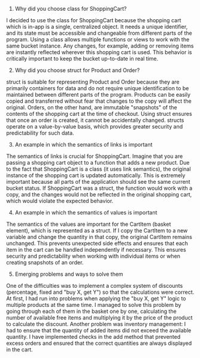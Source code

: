 1. Why did you choose class for ShoppingCart?

I decided to use the class for ShoppingCart because the shopping cart which is in-app is a single, centralized object. It needs a unique identifier, and its state must be accessible and changeable from different parts of the program. Using a class allows multiple functions or views to work with the same bucket instance. Any changes, for example, adding or removing items are instantly reflected wherever this shopping cart is used. This behavior is critically important to keep the bucket up-to-date in real time.

2. Why did you choose struct for Product and Order?

struct is suitable for representing Product and Order because they are primarily containers for data and do not require unique identification to be maintained between different parts of the program. Products can be easily copied and transferred without fear that changes to the copy will affect the original. Orders, on the other hand, are immutable "snapshots" of the contents of the shopping cart at the time of checkout. Using struct ensures that once an order is created, it cannot be accidentally changed. structs operate on a value-by-value basis, which provides greater security and predictability for such data.

3. An example in which the semantics of links is important

The semantics of links is crucial for ShoppingCart. Imagine that you are passing a shopping cart object to a function that adds a new product. Due to the fact that ShoppingCart is a class (it uses link semantics), the original instance of the shopping cart is updated automatically. This is extremely important because all parts of the application should see the same current bucket status. If ShoppingCart was a struct, the function would work with a copy, and the changes would not be reflected in the original shopping cart, which would violate the expected behavior.

4. An example in which the semantics of values is important

The semantics of the values are important for the CartItem (basket element), which is represented as a struct. If I copy the CartItem to a new variable and change the quantity in that copy, the original CartItem remains unchanged. This prevents unexpected side effects and ensures that each item in the cart can be handled independently if necessary. This ensures security and predictability when working with individual items or when creating snapshots of an order.

5. Emerging problems and ways to solve them

One of the difficulties was to implement a complex system of discounts (percentage, fixed and "buy X, get Y") so that the calculations were correct. At first, I had run into problems when applying the "buy X, get Y" logic to multiple products at the same time. I managed to solve this problem by going through each of them in the basket one by one, calculating the number of available free items and multiplying it by the price of the product to calculate the discount. Another problem was inventory management: I had to ensure that the quantity of added items did not exceed the available quantity. I have implemented checks in the add method that prevented excess orders and ensured that the correct quantities are always displayed in the cart.
